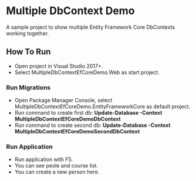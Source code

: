 # Multiple DbContext Demo

A sample project to show multiple Entity Framework Core DbContexts working together.

## How To Run

* Open project in Visual Studio 2017+.
* Select MultipleDbContextEfCoreDemo.Web as start project.

### Run Migrations

* Open Package Manager Console, select MultipleDbContextEfCoreDemo.EntityFrameworkCore as default project.
* Run command to create first db: **Update-Database -Context MultipleDbContextEfCoreDemoDbContext**
* Run command to create second db: **Update-Database -Context MultipleDbContextEfCoreDemoSecondDbContext**

### Run Application

* Run application with F5.
* You can see peole and course list.
* You can create a new person here.

